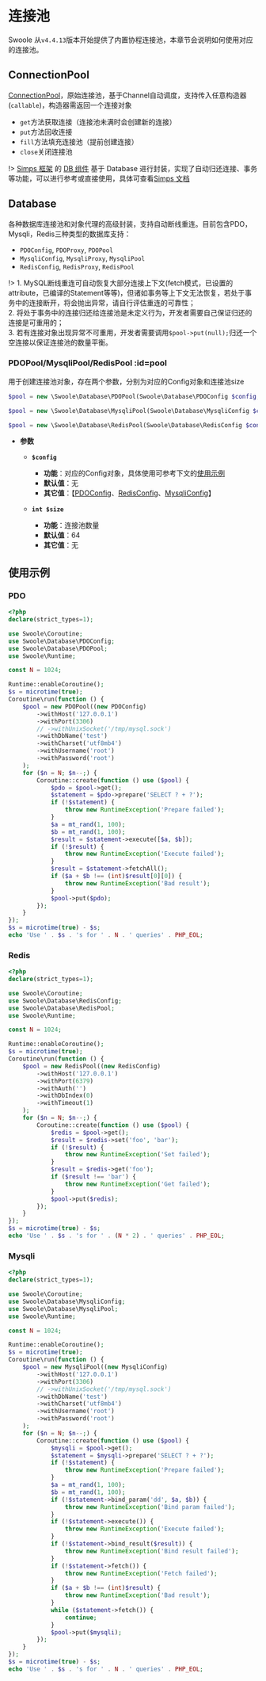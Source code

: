 # 连接池

Swoole 从`v4.4.13`版本开始提供了内置协程连接池，本章节会说明如何使用对应的连接池。

## ConnectionPool

[ConnectionPool](https://github.com/swoole/library/blob/master/src/core/ConnectionPool.php)，原始连接池，基于Channel自动调度，支持传入任意构造器(`callable`)，构造器需返回一个连接对象

* `get`方法获取连接（连接池未满时会创建新的连接）
* `put`方法回收连接
* `fill`方法填充连接池（提前创建连接）
* `close`关闭连接池

!> [Simps 框架](https://simps.io) 的 [DB 组件](https://github.com/simple-swoole/db) 基于 Database 进行封装，实现了自动归还连接、事务等功能，可以进行参考或直接使用，具体可查看[Simps 文档](https://simps.io/#/zh-cn/database/mysql)

## Database

各种数据库连接池和对象代理的高级封装，支持自动断线重连。目前包含PDO，Mysqli，Redis三种类型的数据库支持：

* `PDOConfig`, `PDOProxy`, `PDOPool`
* `MysqliConfig`, `MysqliProxy`, `MysqliPool`
* `RedisConfig`, `RedisProxy`, `RedisPool`

!> 1. MySQL断线重连可自动恢复大部分连接上下文(fetch模式，已设置的attribute，已编译的Statement等等)，但诸如事务等上下文无法恢复，若处于事务中的连接断开，将会抛出异常，请自行评估重连的可靠性；  
2. 将处于事务中的连接归还给连接池是未定义行为，开发者需要自己保证归还的连接是可重用的；  
3. 若有连接对象出现异常不可重用，开发者需要调用`$pool->put(null);`归还一个空连接以保证连接池的数量平衡。

### PDOPool/MysqliPool/RedisPool :id=pool

用于创建连接池对象，存在两个参数，分别为对应的Config对象和连接池size

```php
$pool = new \Swoole\Database\PDOPool(Swoole\Database\PDOConfig $config, int $size);

$pool = new \Swoole\Database\MysqliPool(Swoole\Database\MysqliConfig $config, int $size);

$pool = new \Swoole\Database\RedisPool(Swoole\Database\RedisConfig $config, int $size);
```

  * **参数** 

    * **`$config`**
      * **功能**：对应的Config对象，具体使用可参考下文的[使用示例](/coroutine/conn_pool?id=使用示例)
      * **默认值**：无
      * **其它值**：【[PDOConfig](https://github.com/swoole/library/blob/master/src/core/Database/PDOConfig.php)、[RedisConfig](https://github.com/swoole/library/blob/master/src/core/Database/RedisConfig.php)、[MysqliConfig](https://github.com/swoole/library/blob/master/src/core/Database/MysqliConfig.php)】
      
    * **`int $size`**
      * **功能**：连接池数量
      * **默认值**：64
      * **其它值**：无

## 使用示例

### PDO

```php
<?php
declare(strict_types=1);

use Swoole\Coroutine;
use Swoole\Database\PDOConfig;
use Swoole\Database\PDOPool;
use Swoole\Runtime;

const N = 1024;

Runtime::enableCoroutine();
$s = microtime(true);
Coroutine\run(function () {
    $pool = new PDOPool((new PDOConfig)
        ->withHost('127.0.0.1')
        ->withPort(3306)
        // ->withUnixSocket('/tmp/mysql.sock')
        ->withDbName('test')
        ->withCharset('utf8mb4')
        ->withUsername('root')
        ->withPassword('root')
    );
    for ($n = N; $n--;) {
        Coroutine::create(function () use ($pool) {
            $pdo = $pool->get();
            $statement = $pdo->prepare('SELECT ? + ?');
            if (!$statement) {
                throw new RuntimeException('Prepare failed');
            }
            $a = mt_rand(1, 100);
            $b = mt_rand(1, 100);
            $result = $statement->execute([$a, $b]);
            if (!$result) {
                throw new RuntimeException('Execute failed');
            }
            $result = $statement->fetchAll();
            if ($a + $b !== (int)$result[0][0]) {
                throw new RuntimeException('Bad result');
            }
            $pool->put($pdo);
        });
    }
});
$s = microtime(true) - $s;
echo 'Use ' . $s . 's for ' . N . ' queries' . PHP_EOL;
```

### Redis

```php
<?php
declare(strict_types=1);

use Swoole\Coroutine;
use Swoole\Database\RedisConfig;
use Swoole\Database\RedisPool;
use Swoole\Runtime;

const N = 1024;

Runtime::enableCoroutine();
$s = microtime(true);
Coroutine\run(function () {
    $pool = new RedisPool((new RedisConfig)
        ->withHost('127.0.0.1')
        ->withPort(6379)
        ->withAuth('')
        ->withDbIndex(0)
        ->withTimeout(1)
    );
    for ($n = N; $n--;) {
        Coroutine::create(function () use ($pool) {
            $redis = $pool->get();
            $result = $redis->set('foo', 'bar');
            if (!$result) {
                throw new RuntimeException('Set failed');
            }
            $result = $redis->get('foo');
            if ($result !== 'bar') {
                throw new RuntimeException('Get failed');
            }
            $pool->put($redis);
        });
    }
});
$s = microtime(true) - $s;
echo 'Use ' . $s . 's for ' . (N * 2) . ' queries' . PHP_EOL;
```

### Mysqli

```php
<?php
declare(strict_types=1);

use Swoole\Coroutine;
use Swoole\Database\MysqliConfig;
use Swoole\Database\MysqliPool;
use Swoole\Runtime;

const N = 1024;

Runtime::enableCoroutine();
$s = microtime(true);
Coroutine\run(function () {
    $pool = new MysqliPool((new MysqliConfig)
        ->withHost('127.0.0.1')
        ->withPort(3306)
        // ->withUnixSocket('/tmp/mysql.sock')
        ->withDbName('test')
        ->withCharset('utf8mb4')
        ->withUsername('root')
        ->withPassword('root')
    );
    for ($n = N; $n--;) {
        Coroutine::create(function () use ($pool) {
            $mysqli = $pool->get();
            $statement = $mysqli->prepare('SELECT ? + ?');
            if (!$statement) {
                throw new RuntimeException('Prepare failed');
            }
            $a = mt_rand(1, 100);
            $b = mt_rand(1, 100);
            if (!$statement->bind_param('dd', $a, $b)) {
                throw new RuntimeException('Bind param failed');
            }
            if (!$statement->execute()) {
                throw new RuntimeException('Execute failed');
            }
            if (!$statement->bind_result($result)) {
                throw new RuntimeException('Bind result failed');
            }
            if (!$statement->fetch()) {
                throw new RuntimeException('Fetch failed');
            }
            if ($a + $b !== (int)$result) {
                throw new RuntimeException('Bad result');
            }
            while ($statement->fetch()) {
                continue;
            }
            $pool->put($mysqli);
        });
    }
});
$s = microtime(true) - $s;
echo 'Use ' . $s . 's for ' . N . ' queries' . PHP_EOL;
```